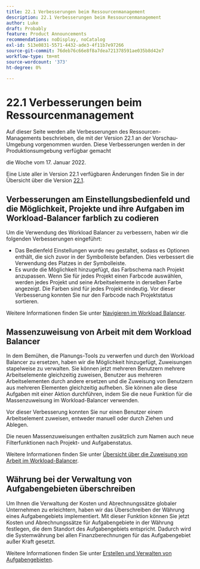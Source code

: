 ```yaml
---
title: 22.1 Verbesserungen beim Ressourcenmanagement
description: 22.1 Verbesserungen beim Ressourcenmanagement
author: Luke
draft: Probably
feature: Product Announcements
recommendations: noDisplay, noCatalog
exl-id: 513e0831-5571-4432-ade3-4f11b7e97266
source-git-commit: 76deb76c66e8f8a7dea721378591ae035b8d42e7
workflow-type: tm+mt
source-wordcount: '373'
ht-degree: 0%

---
```


# 22.1 Verbesserungen beim Ressourcenmanagement

Auf dieser Seite werden alle Verbesserungen des Ressourcen-Managements beschrieben, die mit der Version 22.1 an der Vorschau-Umgebung vorgenommen wurden. Diese Verbesserungen werden in der Produktionsumgebung verfügbar gemacht

<!--
<MadCap:conditionalText data-mc-conditions="QuicksilverOrClassic.Draft mode">
in January 2022
</MadCap:conditionalText>
-->

die Woche vom 17. Januar 2022.

Eine Liste aller in Version 22.1 verfügbaren Änderungen finden Sie in der Übersicht über die Version [22.1](../../../product-announcements/product-releases/22.1-release-activity/22-1-release-overview.md).

## Verbesserungen am Einstellungsbedienfeld und die Möglichkeit, Projekte und ihre Aufgaben im Workload-Balancer farblich zu codieren

Um die Verwendung des Workload Balancer zu verbessern, haben wir die folgenden Verbesserungen eingeführt:

* Das Bedienfeld Einstellungen wurde neu gestaltet, sodass es Optionen enthält, die sich zuvor in der Symbolleiste befanden. Dies verbessert die Verwendung des Platzes in der Symbolleiste.
* Es wurde die Möglichkeit hinzugefügt, das Farbschema nach Projekt anzupassen. Wenn Sie für jedes Projekt einen Farbcode auswählen, werden jedes Projekt und seine Arbeitselemente in derselben Farbe angezeigt. Die Farben sind für jedes Projekt eindeutig. Vor dieser Verbesserung konnten Sie nur den Farbcode nach Projektstatus sortieren.

Weitere Informationen finden Sie unter [Navigieren im Workload Balancer](../../../resource-mgmt/workload-balancer/navigate-the-workload-balancer.md).

## Massenzuweisung von Arbeit mit dem Workload Balancer

In dem Bemühen, die Planungs-Tools zu verwerfen und durch den Workload Balancer zu ersetzen, haben wir die Möglichkeit hinzugefügt, Zuweisungen stapelweise zu verwalten. Sie können jetzt mehreren Benutzern mehrere Arbeitselemente gleichzeitig zuweisen, Benutzer aus mehreren Arbeitselementen durch andere ersetzen und die Zuweisung von Benutzern aus mehreren Elementen gleichzeitig aufheben. Sie können alle diese Aufgaben mit einer Aktion durchführen, indem Sie die neue Funktion für die Massenzuweisung im Workload-Balancer verwenden.

Vor dieser Verbesserung konnten Sie nur einen Benutzer einem Arbeitselement zuweisen, entweder manuell oder durch Ziehen und Ablegen.

Die neuen Massenzuweisungen enthalten zusätzlich zum Namen auch neue Filterfunktionen nach Projekt- und Aufgabenstatus.

Weitere Informationen finden Sie unter [Übersicht über die Zuweisung von Arbeit im Workload-Balancer](../../../resource-mgmt/workload-balancer/assign-work-in-workload-balancer.md).

## Währung bei der Verwaltung von Aufgabengebieten überschreiben

Um Ihnen die Verwaltung der Kosten und Abrechnungssätze globaler Unternehmen zu erleichtern, haben wir das Überschreiben der Währung eines Aufgabengebiets implementiert. Mit dieser Funktion können Sie jetzt Kosten und Abrechnungssätze für Aufgabengebiete in der Währung festlegen, die dem Standort des Aufgabengebiets entspricht. Dadurch wird die Systemwährung bei allen Finanzberechnungen für das Aufgabengebiet außer Kraft gesetzt.

Weitere Informationen finden Sie unter [Erstellen und Verwalten von Aufgabengebieten](../../../administration-and-setup/set-up-workfront/organizational-setup/create-manage-job-roles.md).

